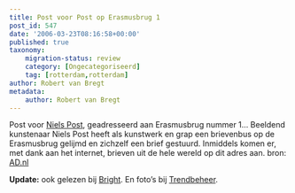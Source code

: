 ```yaml
---
title: Post voor Post op Erasmusbrug 1
post_id: 547
date: '2006-03-23T08:16:58+00:00'
published: true
taxonomy:
    migration-status: review
    category: [Ongecategoriseerd]
    tag: [rotterdam,rotterdam]
author: Robert van Bregt
metadata:
    author: Robert van Bregt
---
```

Post voor [Niels Post](http://www.nielspost.nl/), geadresseerd aan Erasmusbrug nummer 1… Beeldend kunstenaar Niels Post heeft als kunstwerk en grap een brievenbus op de Erasmusbrug gelijmd en zichzelf een brief gestuurd. Inmiddels komen er, met dank aan het internet, brieven uit de hele wereld op dit adres aan. bron: [AD.nl](http://www.ad.nl/rotterdam/stad/article351089.ece)

**Update:** ook gelezen bij [Bright](http://www.bright.nl/post-voor-post-op-erasmusbrug-1). En foto’s bij [Trendbeheer](http://trendbeheer.com/2006/05/12/erasmusbrug-1).